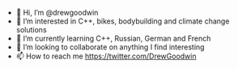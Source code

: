 - 👋 Hi, I’m @drewgoodwin
- 👀 I’m interested in C++, bikes, bodybuilding and climate change solutions
- 🌱 I’m currently learning C++, Russian, German and French
- 💞️ I’m looking to collaborate on anything I find interesting
- 📫 How to reach me https://twitter.com/DrewGoodwin

<!---
drewgoodwin/drewgoodwin is a ✨ special ✨ repository because its `README.md` (this file) appears on your GitHub profile.
You can click the Preview link to take a look at your changes.
--->
